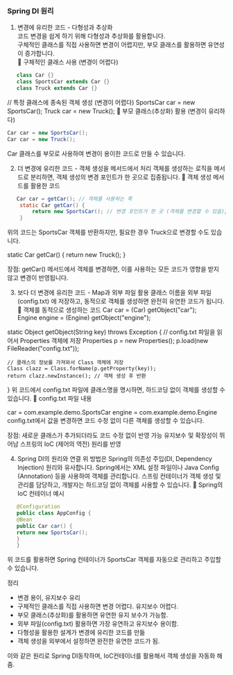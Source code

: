 ### Spring DI 원리
1. 변경에 유리한 코드 - 다형성과 추상화    
   코드 변경을 쉽게 하기 위해 다형성과 추상화를 활용합니다.    
   구체적인 클래스를 직접 사용하면 변경이 어렵지만, 부모 클래스를 활용하면 유연성이 증가합니다.    
   🔹 구체적인 클래스 사용 (변경이 어렵다)   
```java
   class Car {}
   class SportsCar extends Car {}
   class Truck extends Car {}
```


// 특정 클래스에 종속된 객체 생성 (변경이 어렵다)
SportsCar car = new SportsCar();
Truck car = new Truck();
🔹 부모 클래스(추상화) 활용 (변경이 유리하다)
```java
Car car = new SportsCar();
Car car = new Truck();
```
Car 클래스를 부모로 사용하여 변경이 용이한 코드로 만들 수 있습니다.

2. 더 변경에 유리한 코드 - 객체 생성을 메서드에서 처리
   객체를 생성하는 로직을 메서드로 분리하면, 객체 생성의 변경 포인트가 한 곳으로 집중됩니다.
   🔹 객체 생성 메서드를 활용한 코드
```java
   Car car = getCar(); // 객체를 사용하는 쪽
    static Car getCar() {
        return new SportsCar(); // 변경 포인트가 한 곳 (객체를 변경할 수 있음)}
    }
```

위의 코드는 SportsCar 객체를 반환하지만, 필요한 경우 Truck으로 변경할 수도 있습니다.

static Car getCar() {
 return new Truck();
}

장점: getCar() 메서드에서 객체를 변경하면, 이를 사용하는 모든 코드가 영향을 받지 않고 변경이 반영됩니다.

3. 보다 더 변경에 유리한 코드 - Map과 외부 파일 활용
   클래스 이름을 외부 파일 (config.txt) 에 저장하고, 동적으로 객체를 생성하면 완전히 유연한 코드가 됩니다.
   🔹 객체를 동적으로 생성하는 코드
   Car car = (Car) getObject("car");  
   Engine engine = (Engine) getObject("engine");

static Object getObject(String key) throws Exception {
// config.txt 파일을 읽어서 Properties 객체에 저장
Properties p = new Properties();
p.load(new FileReader("config.txt"));

    // 클래스의 정보를 가져와서 Class 객체에 저장
    Class clazz = Class.forName(p.getProperty(key));
    return clazz.newInstance(); // 객체 생성 후 반환
}
위 코드에서 config.txt 파일에 클래스명을 명시하면, 하드코딩 없이 객체를 생성할 수 있습니다.
🔹 config.txt 파일 내용

car = com.example.demo.SportsCar
engine = com.example.demo.Engine
config.txt에서 값을 변경하면 코드 수정 없이 다른 객체를 생성할 수 있습니다.

장점:
새로운 클래스가 추가되더라도 코드 수정 없이 반영 가능
유지보수 및 확장성이 뛰어남
스프링의 IoC (제어의 역전) 원리를 반영

4. Spring DI의 원리와 연결
   위 방법은 Spring의 의존성 주입(DI, Dependency Injection) 원리와 유사합니다.
   Spring에서는 XML 설정 파일이나 Java Config (Annotation) 등을 사용하여 객체를 관리합니다.
   스프링 컨테이너가 객체 생성 및 관리를 담당하고, 개발자는 하드코딩 없이 객체를 사용할 수 있습니다.
   🔹 Spring의 IoC 컨테이너 예시
```java
   @Configuration
   public class AppConfig {
   @Bean
   public Car car() {
   return new SportsCar();
   }
   }
```

   위 코드를 활용하면 Spring 컨테이너가 SportsCar 객체를 자동으로 관리하고 주입할 수 있습니다.

정리
- 변경 용이, 유지보수 유리
- 구체적인 클래스를 직접 사용하면 변경 어렵다. 유지보수 어렵다.
- 부모 클래스(추상화)를 활용하면  유연한 유지 보수가 가능함.
- 외부 파일(config.txt) 활용하면 가장 유연하고 유지보수 용이함.
- 다형성을 활용한 설계가 변경에 유리한 코드를 만듦
- 객체 생성을 외부에서 설정하면 완전한 유연한 코드가 됨.

이와 같은 원리로 Spring DI동작하며, IoC컨테이너를 활용해서 객체 생성을 자동화 해줌.
